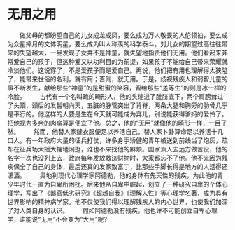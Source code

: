 # 无用之用
　　做父母的都盼望自己的儿女成龙成凤，要么成为万人敬畏的人伦领袖，要么成为众星捧月的文体明星，要么成为叫人称羡的科学泰斗。对儿女的期望过高往往带来的失望越大，一旦发现子女并不是神童，就失望地指责他们无用。他们看起来非常爱自己的孩子，但这种爱又以功利目的为前提，如果孩子不能给自己带来荣耀就冷淡他们。这说穿了，不是爱孩子而是爱自己。再说，他们把有用也理解得太狭隘了，能带来世俗的名利，就有用；否则，就无用。于是，歧视残疾人和弱智儿童的事不断发生，献给那些“神童”的是甜蜜的笑容，留给那些“差等生”的则是冰一样的冷脸。 
　　古代有一个名叫疏的畸形人，他的头缩进了肚脐底下，两个肩膀耸过了头顶，颈后的发髻朝向天，五脏的脉管突出了背脊，两条大腿和胸旁的肋骨几乎是平行的。他这样的人要是生在今天就可能成为弃儿，别说能获得爹妈的爱怜了。把他视为多余的肉瘤算是便宜了他。总之，他的“无用”就像他的畸形一样，一目了然。 
　　然而，他替人家缝衣服便足以养活自己，替人家卜卦算命足以养活十几口人。有一年政府大量的征兵打仗，许多身手矫健的青年被送到前线当了炮灰，疏却在征兵场大摇大摆地闲逛，谁也不来找他的麻烦。国家派人去远方做苦役，他的名字一次也没列上去，政府每年发放救济财物时，大家都忘不了他。他不光因为残疾保全了自己的身体，最后还真的发家致富丁，比那些手脚长得是地方的人活得还潇洒。 
　　奥地利现代心理学家阿德勒，他的身体有先天性的残疾，为此他的青少年时代一直为自卑所困扰。后来他从自卑中崛起，创立了一种研究自卑的个体心理学，写出了《器官低劣研究》《超越自我》《理解人性》等心理学名著，成为具有世界影响的精神病学家。他不仅使我们得以理解残疾人的内心世界，也使我们加深了对人类自身的认识。 
　　假如阿德勒没有残疾，他也许不可能创立自卑心理学，谁能说“无用”不会变为“大用”呢?
 